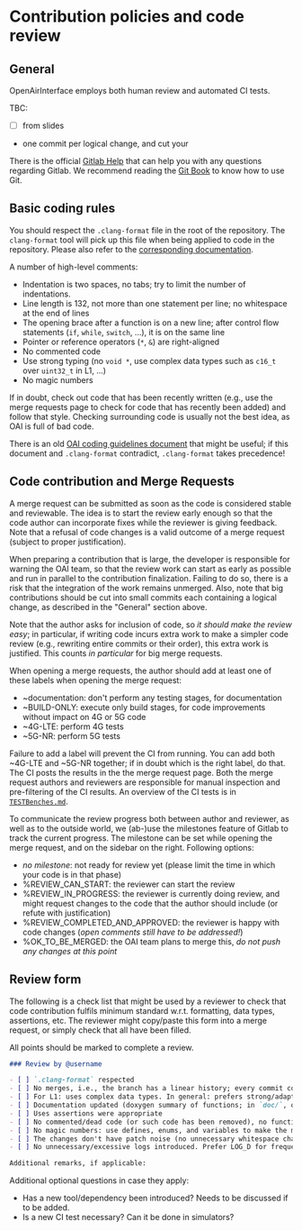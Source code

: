 # Contribution policies and code review

## General

OpenAirInterface employs both human review and automated CI tests.

TBC:
- [ ] from slides
- one commit per logical change, and cut your 

There is the official [Gitlab Help](https://docs.gitlab.com/) that can help you
with any questions regarding Gitlab. We recommend reading the [Git
Book](https://git-scm.com/book/en/v2) to know how to use Git.

## Basic coding rules

You should respect the `.clang-format` file in the root of the repository. The
`clang-format` tool will pick up this file when being applied to code in the
repository. Please also refer to the [corresponding
documentation](./clang-format.md).

A number of high-level comments:

- Indentation is two spaces, no tabs; try to limit the number of indentations.
- Line length is 132, not more than one statement per line; no whitespace at
  the end of lines
- The opening brace after a function is on a new line; after control flow
  statements (`if`, `while`, `switch`, ...), it is on the same line
- Pointer or reference operators (`*`, `&`) are right-aligned
- No commented code
- Use strong typing (no `void *`, use complex data types such as `c16_t` over
  `uint32_t` in L1, ...)
- No magic numbers

If in doubt, check out code that has been recently written (e.g., use the merge
requests page to check for code that has recently been added) and follow that
style. Checking surrounding code is usually not the best idea, as OAI is full
of bad code.

There is an old [OAI coding guidelines
document](https://gitlab.eurecom.fr/oai/openairinterface5g/-/wikis/documents/openair_coding_guidelines_v0.3.pdf)
that might be useful; if this document and `.clang-format` contradict,
`.clang-format` takes precedence!

## Code contribution and Merge Requests

A merge request can be submitted as soon as the code is considered stable and
reviewable. The idea is to start the review early enough so that the code
author can incorporate fixes while the reviewer is giving feedback. Note that a
refusal of code changes is a valid outcome of a merge request (subject to
proper justification).

When preparing a contribution that is large, the developer is responsible for
warning the OAI team, so that the review work can start as early as possible
and run in parallel to the contribution finalization. Failing to do so, there
is a risk that the integration of the work remains unmerged. Also, note that
big contributions should be cut into small commits each containing a logical
change, as described in the "General" section above.

Note that the author asks for inclusion of code, so _it should make the review
easy_; in particular, if writing code incurs extra work to make a simpler code
review (e.g., rewriting entire commits or their order), this extra work is
justified. This counts *in particular* for big merge requests.

When opening a merge requests, the author should add at least one of these
labels when opening the merge request:

- ~documentation: don't perform any testing stages, for documentation
- ~BUILD-ONLY: execute only build stages, for code improvements without impact
  on 4G or 5G code
- ~4G-LTE: perform 4G tests
- ~5G-NR: perform 5G tests

Failure to add a label will prevent the CI from running. You can add both
~4G-LTE and ~5G-NR together; if in doubt which is the right label, do that. The
CI posts the results in the the merge request page. Both the merge request
authors and reviewers are responsible for manual inspection and pre-filtering
of the CI results. An overview of the CI tests is in
[`TESTBenches.md`](./TESTBenches.md).

To communicate the review progress both between author and reviewer, as well as
to the outside world, we (ab-)use the milestones feature of Gitlab to track the
current progress. The milestone can be set while opening the merge request, and
on the sidebar on the right. Following options:

- _no milestone_: not ready for review yet (please limit the time in which your
  code is in that phase)
- %REVIEW_CAN_START: the reviewer can start the review
- %REVIEW_IN_PROGRESS: the reviewer is currently doing review, and might
  request changes to the code that the author should include (or refute with
  justification)
- %REVIEW_COMPLETED_AND_APPROVED: the reviewer is happy with code changes
  (*open comments still have to be addressed!*)
- %OK_TO_BE_MERGED: the OAI team plans to merge this, *do not push any changes
  at this point*

## Review form

The following is a check list that might be used by a reviewer to check that
code contribution fulfils minimum standard w.r.t. formatting, data types,
assertions, etc. The reviewer might copy/paste this form into a merge request,
or simply check that all have been filled.

All points should be marked to complete a review.

```md
### Review by @username

- [ ] `.clang-format` respected
- [ ] No merges, i.e., the branch has a linear history; every commit compiles (and ideally runs in RFsim)
- [ ] For L1: uses complex data types. In general: prefers strong/adapted types/typedefs over `void`/generic `int`, or otherwise primitive types.
- [ ] Documentation updated (doxygen summary of functions; in `doc/`, or the corresponding folder; `FEATURE_SET.md`)
- [ ] Uses assertions were appropriate
- [ ] No commented/dead code (or such code has been removed), no function duplication
- [ ] No magic numbers: use defines, enums, and variables to make the meaning of a number clear.
- [ ] The changes don't have patch noise (no unnecessary whitespace changes unrelevant to the changed code; reformatting is ok)
- [ ] No unnecessary/excessive logs introduced. Prefer LOG_D for frequent logs

Additional remarks, if applicable:
```

Additional optional questions in case they apply:
- Has a new tool/dependency been introduced? Needs to be discussed if to be added.
- Is a new CI test necessary? Can it be done in simulators?
